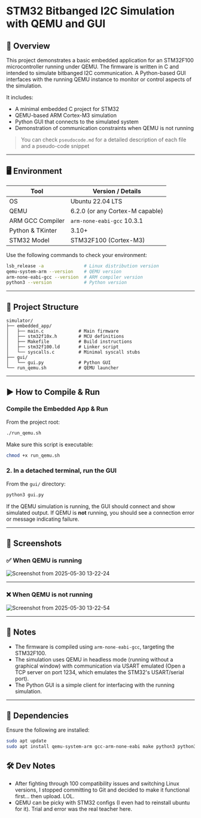 # STM32 Bitbanged I2C Simulation with QEMU and GUI

## 🧠 Overview

This project demonstrates a basic embedded application for an STM32F100 microcontroller running under QEMU. The firmware is written in C and intended to simulate bitbanged I2C communication. A Python-based GUI interfaces with the running QEMU instance to monitor or control aspects of the simulation.

It includes:
- A minimal embedded C project for STM32
- QEMU-based ARM Cortex-M3 simulation
- Python GUI that connects to the simulated system
- Demonstration of communication constraints when QEMU is not running
> You can check ```pseudocode.md``` for a detailed description of each file and a pseudo-code snippet
---

## 🖥️ Environment

| Tool             | Version / Details              |
|------------------|--------------------------------|
| OS               | Ubuntu 22.04 LTS               |
| QEMU             | 6.2.0 (or any Cortex-M capable)|
| ARM GCC Compiler | `arm-none-eabi-gcc` 10.3.1     |
| Python & TKinter | 3.10+                          |
| STM32 Model      | STM32F100 (Cortex-M3)          |

Use the following commands to check your environment:

```bash
lsb_release -a               # Linux distribution version
qemu-system-arm --version    # QEMU version
arm-none-eabi-gcc --version  # ARM compiler version
python3 --version            # Python version
````

---

## 📂 Project Structure

```
simulator/
├── embedded_app/
│   ├── main.c             # Main firmware
│   ├── stm32f10x.h        # MCU definitions
│   ├── Makefile           # Build instructions
│   ├── stm32f100.ld       # Linker script
│   └── syscalls.c         # Minimal syscall stubs
├── gui/
│   └── gui.py             # Python GUI
└── run_qemu.sh            # QEMU launcher
```

---

## ▶️ How to Compile & Run

### Compile the Embedded App & Run

From the project root:

```bash
./run_qemu.sh
```

Make sure this script is executable:

```bash
chmod +x run_qemu.sh
```

### 2. In a detached terminal, run the GUI

From the `gui/` directory:

```bash
python3 gui.py
```

If the QEMU simulation is running, the GUI should connect and show simulated output. If QEMU is **not** running, you should see a connection error or message indicating failure.

---

## 📸 Screenshots

### ✅ When QEMU is running

![Screenshot from 2025-05-30 13-22-24](https://github.com/user-attachments/assets/c44a82c3-3213-4090-8758-0cb561195e4c)


---

### ❌ When QEMU is **not** running

![Screenshot from 2025-05-30 13-22-54](https://github.com/user-attachments/assets/cc7ea90a-49c9-48e4-aa5c-97eaa37cb471)

---

## 📌 Notes

* The firmware is compiled using `arm-none-eabi-gcc`, targeting the STM32F100.
* The simulation uses QEMU in headless mode (running without a graphical window) with communication via USART emulated (Open a TCP server on port 1234, which emulates the STM32's USART/serial port).
* The Python GUI is a simple client for interfacing with the running simulation.

---

## 🔧 Dependencies

Ensure the following are installed:

```bash
sudo apt update
sudo apt install qemu-system-arm gcc-arm-none-eabi make python3 python3-pyqt5
```

## 🛠️ Dev Notes

- After fighting through 100 compatibility issues and switching Linux versions, I stopped committing to Git and decided to make it functional first... then upload. LOL.
- QEMU can be picky with STM32 configs (I even had to reinstall ubuntu for it). Trial and error was the real teacher here.


